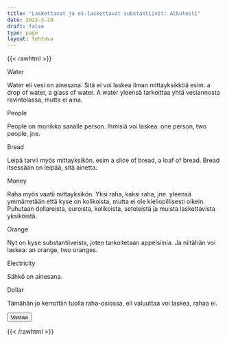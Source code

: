 ```yaml
---
title: "Laskettavat ja ei-laskettavat substantiivit: Alkutesti"
date: 2022-3-29
draft: false
type: page
layout: tehtava
---
```


{{< rawhtml >}}
<link rel="stylesheet" type="text/css" href="/css/monivalinta2.css"/>
<body class="dark:bg-warmgray-900">
<div class="wrap">
  <div class="row">
  <section data-quiz-item>
    <div class="question">Water</code></div>
    <div class="choices" data-choices='["Countable","Uncountable"]'></div>
    <p class="info">Water eli vesi on ainesana. Sitä ei voi laskea ilman mittayksikköä esim. a drop of water, a glass of water. A water yleensä tarkoittaa yhtä vesiannosta ravintolassa, mutta ei aina. </p>
     </section>
  <section data-quiz-item>
    <div class="question">People</div>
    <div class="choices" data-choices='["Countable","Uncountable"]'></div>
    <p class="info">People on monikko sanalle person. Ihmisiä voi laskea: one person, two people, jne.</p>
   </section>
  </div>
  <div class="row">
  <section data-quiz-item>
    <div class="question">Bread</div>
    <div class="choices" data-choices='["Countable","Uncountable"]'></div>
    <p class="info">Leipä tarvii myös mittayksikön, esim a slice of bread, a loaf of bread. Bread itsessään on leipää, sitä ainetta. </p>

  </section>
   <section data-quiz-item>
    <div class="question">Money</div> 
    <div class="choices" data-choices='["Countable","Uncountable"]'></div>
    <p class="info">Raha myös vaatii mittayksikön. Yksi raha, kaksi raha, jne. yleensä ymmärretään että kyse on kolikoista, mutta ei ole kieliopillisesti oikein. Puhutaan dollareista, euroista, kolikoista, seteleistä ja muista laskettavista yksiköistä.</p>
  </section>
  </div>
   <div class="row">
  <section data-quiz-item>
    <div class="question">Orange</div>
    <div class="choices" data-choices='["Countable","Uncountable"]'></div>
    <p class="info">Nyt on kyse substantiiveista, joten tarkoitetaan appelsiinia. Ja niitähän voi laskea: an orange, two oranges.</p>
  </section>
   <section data-quiz-item>
    <div class="question">Electricity</div>
    <div class="choices" data-choices='["Countable","Uncountable"]'></div>
    <p class="info">Sähkö on ainesana. </p>
  </section>
  </div>
   <div class="row last">
  <section data-quiz-item>
    <div class="question">Dollar</div>
    <div class="choices" data-choices='["Countable","Uncountable"]'></div>
    <p class="info">Tämähän jo kerrottiin tuolla raha-osiossa, eli valuuttaa voi laskea, rahaa ei.</p>
  </section>
  </div>
  <div id="emc-score"></div>
  <div class="submit">
  <button id="emc-submit">Vastaa</button>
  </div>
</div>
 
 <script src='https://cdnjs.cloudflare.com/ajax/libs/jquery/2.1.3/jquery.min.js'></script>
 
</body>
</html>

<script>
  
    (function($) {
  $.fn.emc = function(options) {
    
    var defaults = {
      key: [],
      scoring: "normal",
      progress: true
    },
    settings = $.extend(defaults,options),
    $quizItems = $('[data-quiz-item]'),
    $choices = $('[data-choices]'),
    itemCount = $quizItems.length,
    chosen = [],
    $option = null,
    $label = null;
    
   emcInit();
    
   if (settings.progress) {
      var $bar = $('#emc-progress'),
          $inner = $('<div id="emc-progress_inner"></div>'),
          $perc = $('<span id="emc-progress_ind">0/'+itemCount+'</span>');
      $bar.append($inner).prepend($perc);
    }
    
    function emcInit() {
      $quizItems.each( function(index,value) {
      var $this = $(this),
          $choiceEl = $this.find('.choices'),
          choices = $choiceEl.data('choices');
        for (var i = 0; i < choices.length; i++) {
          $option = $('<input name="'+index+'" id="'+index+'_'+i+'" type="radio">');
          $label = $('<label for="'+index+'_'+i+'">'+choices[i]+'</label>');
          $choiceEl.append($option).append($label);
         
          $option.on( 'change', function() {
            return getChosen();
          }); 
        }
      });
    }
    
    function getChosen() {
      chosen = [];
      $choices.each( function() {
        var $inputs = $(this).find('input[type="radio"]');
        $inputs.each( function(index,value) {
          if($(this).is(':checked')) {
            chosen.push(index + 1);
          }
        });
      });
      getProgress();
    }
    
    function getProgress() {
      var prog = (chosen.length / itemCount) * 100 + "%",
          $submit = $('#emc-submit');
      if (settings.progress) {
        $perc.text(chosen.length+'/'+itemCount);  
        $inner.css({height: prog});
      }
      if (chosen.length === itemCount) {
        $submit.addClass('ready-show');
        $submit.click( function(){
          return scoreNormal();
        });
      }
    }
    
    function scoreNormal() {
      var wrong = [],
          score = null,
          $scoreEl = $('#emc-score');
      for (var i = 0; i < itemCount; i++) {
        if (chosen[i] != settings.key[i]) {
          wrong.push(i);
        }
      }
      $quizItems.each( function(index) {
        var $this = $(this);
        if ($.inArray(index, wrong) !== -1 ) {
         $this.removeClass('item-correct').addClass('item-incorrect');
        } else {
          $this.removeClass('item-incorrect').addClass('item-correct');
        }
      });
      
      score = ((itemCount - wrong.length) / itemCount).toFixed(2) * 100 + "%";
      $scoreEl.text("Vastauksista oikein: "+score).addClass('new-score');
    }
 
  }
}(jQuery));
 
 
$(document).emc({
  key: ["2","1","2","2","1","2","1"]
});</script>
{{< /rawhtml >}}